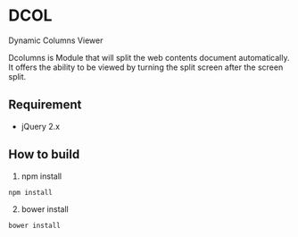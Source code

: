 # DCOL
Dynamic Columns Viewer

Dcolumns is Module that will split the web contents document automatically.
It offers the ability to be viewed by turning the split screen after the screen split. 

Requirement
--------------------------------------
* jQuery 2.x


How to build 
--------------------------------------

1. npm install

```bash
npm install
```

2. bower install

```bash
bower install
```

